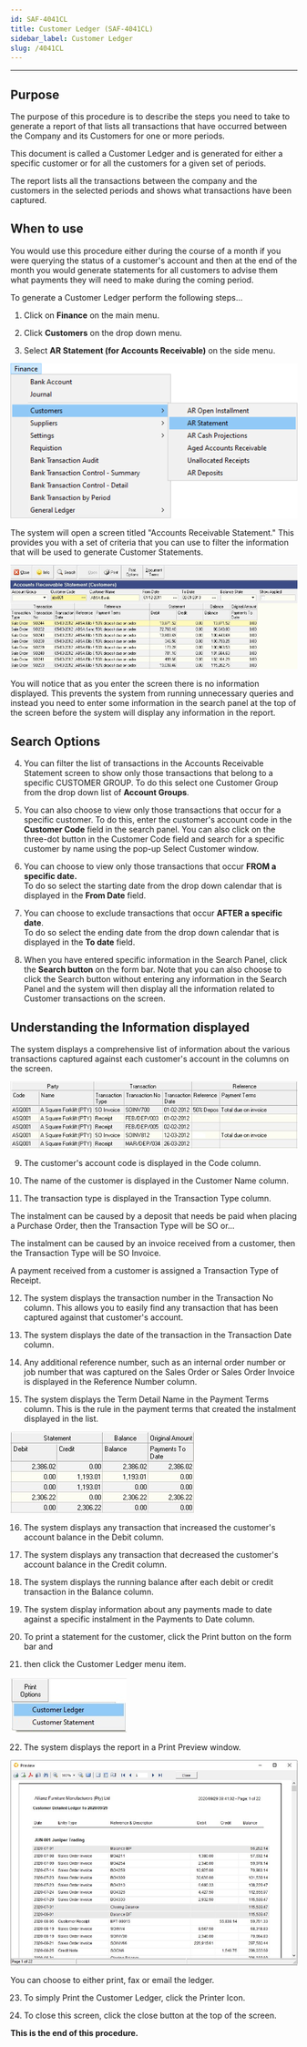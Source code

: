 ```yaml
---
id: SAF-4041CL
title: Customer Ledger (SAF-4041CL)
sidebar_label: Customer Ledger
slug: /4041CL
---
```

___ 
## Purpose

The purpose of this procedure is to describe the steps you need to
take to generate a report of that lists all transactions that have
occurred between the Company and its Customers for one or more
periods.  

This document is called a Customer Ledger and is generated for either
a specific customer or for all the customers for a given set of
periods.  

The report lists all the transactions between the company and the
customers in the selected periods and shows what transactions have
been captured.

## When to use

You would use this procedure either during the course of a month if
you were querying the status of a customer's account and then at the
end of the month you would generate statements for all customers to
advise them what payments they will need to make during the coming
period.  

To generate a Customer Ledger perform the following steps...  

1.  Click on **Finance** on the main menu.  

2.  Click **Customers** on the drop down menu.  

3.  Select **AR Statement (for Accounts Receivable)** on the side menu.  

![](../static/img/docs/SAF-4041CL/image01.png)  

The system will open a screen titled "Accounts Receivable Statement."
This provides you with a set of criteria that you can use to filter
the information that will be used to generate Customer Statements.

![](../static/img/docs/SAF-4041CL/image3.jpg)  

You will notice that as you enter the screen there is no information
displayed. This prevents the system from running unnecessary queries
and instead you need to enter some information in the search panel at
the top of the screen before the system will display any information
in the report.  

## Search Options

4.  You can filter the list of transactions in the Accounts Receivable
    Statement screen to show only those transactions that belong to a
    specific CUSTOMER GROUP. To do this select one Customer Group from
    the drop down list of **Account Groups**.  

5.  You can also choose to view only those transactions that occur for a
    specific customer. To do this, enter the customer's account code in
    the **Customer Code** field in the search panel. You can also click on
    the three-dot button in the Customer Code field and search for a
    specific customer by name using the pop-up Select Customer window.  

6.  You can choose to view only those transactions that occur
	**FROM a specific date.**  
	To do so select the starting date from the drop down
    calendar that is displayed in the **From Date** field.  

7.  You can choose to exclude transactions that occur
	**AFTER a specific date**.  
	To do so select the ending date from the drop down calendar
    that is displayed in the **To date** field.  

8.  When you have entered specific information in the Search Panel,
    click the **Search button** on the form bar. Note that you can also
    choose to click the Search button without entering any information
    in the Search Panel and the system will then display all the
    information related to Customer transactions on the screen.  

## Understanding the Information displayed

The system displays a comprehensive list of information about the
various transactions captured against each customer's account in the
columns on the screen.  

![](../static/img/docs/SAF-4041CL/image5.jpg)  

9.  The customer's account code is displayed in the Code column.  

10. The name of the customer is displayed in the Customer Name column.  

11. The transaction type is displayed in the Transaction Type column.  

The instalment can be caused by a deposit that needs be paid when
placing a Purchase Order, then the Transaction Type will be SO or\...  

The instalment can be caused by an invoice received from a customer,
then the Transaction Type will be SO Invoice.  

A payment received from a customer is assigned a Transaction Type of
Receipt.  

12. The system displays the transaction number in the Transaction No
    column. This allows you to easily find any transaction that has been
    captured against that customer's account.  

13. The system displays the date of the transaction in the Transaction
    Date column.  

14. Any additional reference number, such as an internal order number or
    job number that was captured on the Sales Order or Sales Order
    Invoice is displayed in the Reference Number column.  

15. The system displays the Term Detail Name in the Payment Terms
    column. This is the rule in the payment terms that created the
    instalment displayed in the list.  

![](../static/img/docs/SAF-4041CL/image7.jpg)  

16. The system displays any transaction that increased the customer's
    account balance in the Debit column.  

17. The system displays any transaction that decreased the customer's
    account balance in the Credit column.  

18. The system displays the running balance after each debit or credit
    transaction in the Balance column.  

19. The system display information about any payments made to date
    against a specific instalment in the Payments to Date column.  

20. To print a statement for the customer, click the Print button on the
    form bar and  

21. then click the Customer Ledger menu item.  

![](../static/img/docs/SAF-4041CL/image9.jpg)  

22. The system displays the report in a Print Preview window.  

![](../static/img/docs/SAF-4041CL/image11.jpg)  

You can choose to either print, fax or email the ledger.

23. To simply Print the Customer Ledger, click the Printer Icon.  

24. To close this screen, click the close button at the top of the
    screen.  

**This is the end of this procedure.**
